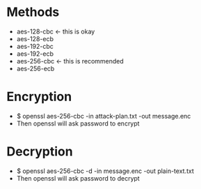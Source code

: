 Methods
=====
* aes-128-cbc ← this is okay
* aes-128-ecb
* aes-192-cbc
* aes-192-ecb
* aes-256-cbc ← this is recommended
* aes-256-ecb

Encryption
=====
* $ openssl aes-256-cbc -in attack-plan.txt -out message.enc
* Then openssl will ask password to encrypt

Decryption
=====
* $ openssl aes-256-cbc -d -in message.enc -out plain-text.txt
* Then openssl will ask password to decrypt